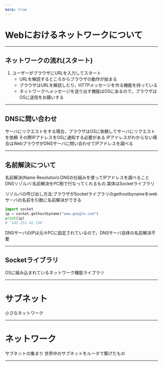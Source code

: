 ```yaml
---
marp: true
---
```



# Webにおけるネットワークについて

--- 
## ネットワークの流れ(スタート)
1. ユーザーがブラウザにURLを入力してスタート
    - URLを解読するところからブラウザの動作が始まる
    - ブラウザはURLを解読したり，HTTPメッセージを作る機能を持っている
    - ネットワークへメッセージを送り出す機能はOSにあるので，ブラウザはOSに送信をお願いする

---
## DNSに問い合わせ

サーバにリクエストをする場合，ブラウザはOSに依頼してサーバにリクエストを依頼
その際IPアドレスをOSに通知する必要がある
IPアドレスがわからない場合はWebブラウザがDNSサーバに問い合わせてIPアドレスを調べる

---
## 名前解決について

名前解決(Name Resolution):DNSの仕組みを使ってIPアドレスを調べること
DNSリゾルバ:名前解決をPC側で行なってくれるもの.実体はSocketライブラリ

リゾルバの呼び出し方法:ブラウザがSocketライブラリのgethostbynameをwebサーバの名前を引数に名前解決ができる

```python
import socket
ip = socket.gethostbyname("www.google.com")
print(ip)
# '142.251.42.196'
```

DNSサーバのIPは元々PCに設定されているので，DNSサーバ自体の名前解決不要

---
## Socketライブラリ
OSに組み込まれているネットワーク機能ライブラリ

---


# サブネット
小さなネットワーク

---
# ネットワーク
サブネットの集まり
世界中のサブネットをルータで繋げたもの

---